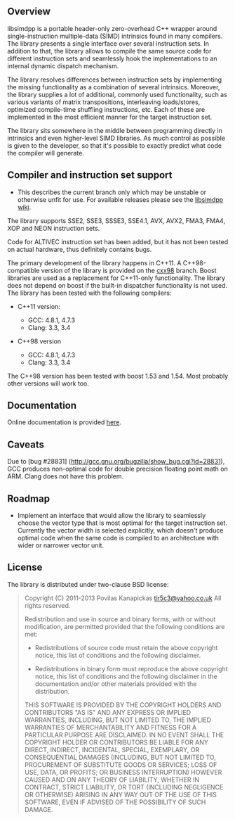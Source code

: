 
Overview
--------

libsimdpp is a portable header-only zero-overhead C++ wrapper around
single-instruction multiple-data (SIMD) intrinsics found in many compilers. The
library presents a single interface over several instruction sets. In addition
to that, the library allows to compile the same source code for different
instruction sets and seamlessly hook the implementations to an internal dynamic
dispatch mechanism.

The library resolves differences between instruction sets by implementing the
missing functionality as a combination of several intrinsics. Moreover, the
library supplies a lot of additional, commonly used functionality, such as
various variants of matrix transpositions, interleaving loads/stores, optimized
compile-time shuffling instructions, etc. Each of these are implemented in the
most efficient manner for the target instruction set.

The library sits somewhere in the middle between programming directly in
intrinsics and even higher-level SIMD libraries. As much control as possible
is given to the developer, so that it's possible to exactly predict what code
the compiler will generate.

Compiler and instruction set support
------------------------------------

  - This describes the current branch only which may be unstable or otherwise
  unfit for use. For available releases please see the
  [libsimdpp wiki](https://github.com/p12tic/libsimdpp/wiki).

The library supports SSE2, SSE3, SSSE3, SSE4.1, AVX, AVX2, FMA3, FMA4, XOP and
NEON instruction sets.

Code for ALTIVEC instruction set has been added, but it has not been tested
on actual hardware, thus definitely contains bugs.

The primary development of the library happens in C++11. A C++98-compatible
version of the library is provided on the
[cxx98](https://github.com/p12tic/libsimdpp/tree/cxx98) branch. Boost libraries
are used as a replacement for C++11-only functionality. The library does not
depend on boost if the built-in dispatcher functionality is not used. The
library has been tested with the following compilers:

 - C++11 version:
   - GCC: 4.8.1, 4.7.3
   - Clang: 3.3, 3.4

 - C++98 version
   - GCC: 4.8.1, 4.7.3
   - Clang: 3.3, 3.4

The C++98 version has been tested with boost 1.53 and 1.54. Most probably other
versions will work too.

Documentation
-------------

Online documentation is provided
[here](http://p12tic.github.io/libsimdpp/doc/html).

Caveats
-------

Due to [bug #28831] (http://gcc.gnu.org/bugzilla/show_bug.cgi?id=28831), GCC
produces non-optimal code for double precision floating point math on ARM.
Clang does not have this problem.

Roadmap
-------

 - Implement an interface that would allow the library to seamlessly choose the
   vector type that is most optimal for the target instruction set. Currently
   the vector width is selected explicitly, which doesn't produce optimal code
   when the same code is compiled to an architecture with wider or narrower
   vector unit.

License
-------

The library is distributed under two-clause BSD license:

> Copyright (C) 2011-2013  Povilas Kanapickas tir5c3@yahoo.co.uk
> All rights reserved.
>
> Redistribution and use in source and binary forms, with or without
> modification, are permitted provided that the following conditions are met:
>
> * Redistributions of source code must retain the above copyright notice,
>   this list of conditions and the following disclaimer.
>
> * Redistributions in binary form must reproduce the above copyright notice,
>   this list of conditions and the following disclaimer in the documentation
>   and/or other materials provided with the distribution.
>
> THIS SOFTWARE IS PROVIDED BY THE COPYRIGHT HOLDERS AND CONTRIBUTORS "AS IS"
> AND ANY EXPRESS OR IMPLIED WARRANTIES, INCLUDING, BUT NOT LIMITED TO, THE
> IMPLIED WARRANTIES OF MERCHANTABILITY AND FITNESS FOR A PARTICULAR PURPOSE
> ARE DISCLAIMED. IN NO EVENT SHALL THE COPYRIGHT HOLDER OR CONTRIBUTORS BE
> LIABLE FOR ANY DIRECT, INDIRECT, INCIDENTAL, SPECIAL, EXEMPLARY, OR
> CONSEQUENTIAL DAMAGES (INCLUDING, BUT NOT LIMITED TO, PROCUREMENT OF
> SUBSTITUTE GOODS OR SERVICES; LOSS OF USE, DATA, OR PROFITS; OR BUSINESS
> INTERRUPTION) HOWEVER CAUSED AND ON ANY THEORY OF LIABILITY, WHETHER IN
> CONTRACT, STRICT LIABILITY, OR TORT (INCLUDING NEGLIGENCE OR OTHERWISE)
> ARISING IN ANY WAY OUT OF THE USE OF THIS SOFTWARE, EVEN IF ADVISED OF THE
> POSSIBILITY OF SUCH DAMAGE.


